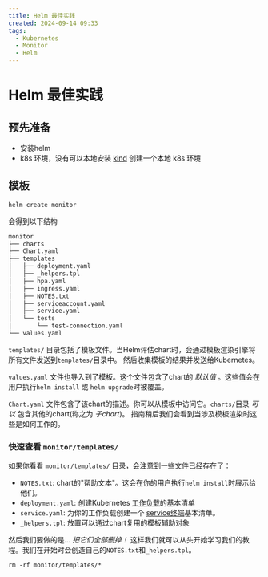 ```yaml
---
title: Helm 最佳实践
created: 2024-09-14 09:33
tags:
  - Kubernetes
  - Monitor
  - Helm
---
```


<!-- markdownlint-disable MD025 -->

# Helm 最佳实践

## 预先准备

- 安装helm
- k8s 环境，没有可以本地安装 [kind](./kind.md) 创建一个本地 k8s 环境

## 模板

```bash
helm create monitor
```

会得到以下结构

```bash
monitor
├── charts
├── Chart.yaml
├── templates
│   ├── deployment.yaml
│   ├── _helpers.tpl
│   ├── hpa.yaml
│   ├── ingress.yaml
│   ├── NOTES.txt
│   ├── serviceaccount.yaml
│   ├── service.yaml
│   └── tests
│       └── test-connection.yaml
└── values.yaml
```

`templates/` 目录包括了模板文件。当Helm评估chart时，会通过模板渲染引擎将所有文件发送到`templates/`目录中。 然后收集模板的结果并发送给Kubernetes。

`values.yaml` 文件也导入到了模板。这个文件包含了chart的 _默认值_ 。这些值会在用户执行`helm install` 或 `helm upgrade`时被覆盖。

`Chart.yaml` 文件包含了该chart的描述。你可以从模板中访问它。`charts/`目录 _可以_ 包含其他的chart(称之为 _子chart_)。 指南稍后我们会看到当涉及模板渲染时这些是如何工作的。

### 快速查看 `monitor/templates/`

如果你看看 `monitor/templates/` 目录，会注意到一些文件已经存在了：

- `NOTES.txt`: chart的"帮助文本"。这会在你的用户执行`helm install`时展示给他们。
- `deployment.yaml`: 创建Kubernetes [工作负载](https://kubernetes.io/docs/user-guide/deployments/)的基本清单
- `service.yaml`: 为你的工作负载创建一个 [service终端](https://kubernetes.io/docs/user-guide/services/)基本清单。
- `_helpers.tpl`: 放置可以通过chart复用的模板辅助对象

然后我们要做的是... _把它们全部删掉！_ 这样我们就可以从头开始学习我们的教程。我们在开始时会创造自己的`NOTES.txt`和`_helpers.tpl`。

```console
rm -rf monitor/templates/*
```
